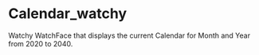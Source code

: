 # Calendar_watchy
Watchy WatchFace that displays the current Calendar for Month and Year from 2020 to 2040.
